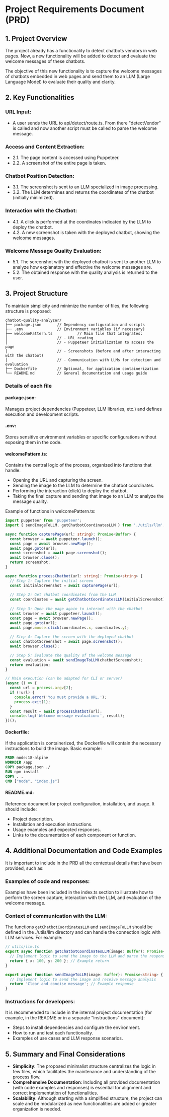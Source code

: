 # Project Requirements Document (PRD)

## 1. Project Overview
The project already has a functionality to detect chatbots vendors in web pages. Now, a new functionality will be added to detect and evaluate the welcome messages of these chatbots.

The objective of this new functionality is to capture the welcome messages of chatbots embedded in web pages and send them to an LLM (Large Language Model) to evaluate their quality and clarity.

## 2. Key Functionalities

### URL Input:
- A user sends the URL to api/detect/route.ts. From there "detectVendor" is called and now another script must be called to parse the welcome message.

### Access and Content Extraction:
- 2.1. The page content is accessed using Puppeteer.
- 2.2. A screenshot of the entire page is taken.

### Chatbot Position Detection:
- 3.1. The screenshot is sent to an LLM specialized in image processing.
- 3.2. The LLM determines and returns the coordinates of the chatbot (initially minimized).

### Interaction with the Chatbot:
- 4.1. A click is performed at the coordinates indicated by the LLM to deploy the chatbot.
- 4.2. A new screenshot is taken with the deployed chatbot, showing the welcome messages.

### Welcome Message Quality Evaluation:
- 5.1. The screenshot with the deployed chatbot is sent to another LLM to analyze how explanatory and effective the welcome messages are.
- 5.2. The obtained response with the quality analysis is returned to the user.

## 3. Project Structure
To maintain simplicity and minimize the number of files, the following structure is proposed:

```
chatbot-quality-analyzer/
├── package.json       // Dependency configuration and scripts
├── .env               // Environment variables (if necessary)
├── welcomePattern.ts           // Main file that integrates:
│                      // - URL reading
│                      // - Puppeteer initialization to access the page
│                      // - Screenshots (before and after interacting with the chatbot)
│                      // - Communication with LLMs for detection and evaluation
├── Dockerfile         // Optional, for application containerization
└── README.md          // General documentation and usage guide
```

### Details of each file

#### package.json:
Manages project dependencies (Puppeteer, LLM libraries, etc.) and defines execution and development scripts.

#### .env:
Stores sensitive environment variables or specific configurations without exposing them in the code.

#### welcomePattern.ts:
Contains the central logic of the process, organized into functions that handle:

- Opening the URL and capturing the screen.
- Sending the image to the LLM to determine the chatbot coordinates.
- Performing the interaction (click) to deploy the chatbot.
- Taking the final capture and sending that image to an LLM to analyze the message quality.

Example of functions in welcomePattern.ts:

```typescript
import puppeteer from 'puppeteer';
import { sendImageToLLM, getChatbotCoordinatesLLM } from './utils/llm';

async function capturePage(url: string): Promise<Buffer> {
  const browser = await puppeteer.launch();
  const page = await browser.newPage();
  await page.goto(url);
  const screenshot = await page.screenshot();
  await browser.close();
  return screenshot;
}

async function processChatbot(url: string): Promise<string> {
  // Step 1: Capture the initial screen
  const initialScreenshot = await capturePage(url);
  
  // Step 2: Get chatbot coordinates from the LLM
  const coordinates = await getChatbotCoordinatesLLM(initialScreenshot);
  
  // Step 3: Open the page again to interact with the chatbot
  const browser = await puppeteer.launch();
  const page = await browser.newPage();
  await page.goto(url);
  await page.mouse.click(coordinates.x, coordinates.y);
  
  // Step 4: Capture the screen with the deployed chatbot
  const chatbotScreenshot = await page.screenshot();
  await browser.close();

  // Step 5: Evaluate the quality of the welcome message
  const evaluation = await sendImageToLLM(chatbotScreenshot);
  return evaluation;
}

// Main execution (can be adapted for CLI or server)
(async () => {
  const url = process.argv[2];
  if (!url) {
    console.error('You must provide a URL.');
    process.exit(1);
  }
  const result = await processChatbot(url);
  console.log('Welcome message evaluation:', result);
})();
```

#### Dockerfile:
If the application is containerized, the Dockerfile will contain the necessary instructions to build the image.
Basic example:

```dockerfile
FROM node:18-alpine
WORKDIR /app
COPY package.json ./
RUN npm install
COPY . .
CMD ["node", "index.js"]
```

#### README.md:
Reference document for project configuration, installation, and usage. It should include:

- Project description.
- Installation and execution instructions.
- Usage examples and expected responses.
- Links to the documentation of each component or function.

## 4. Additional Documentation and Code Examples
It is important to include in the PRD all the contextual details that have been provided, such as:

### Examples of code and responses:
Examples have been included in the index.ts section to illustrate how to perform the screen capture, interaction with the LLM, and evaluation of the welcome message.

### Context of communication with the LLM:
The functions `getChatbotCoordinatesLLM` and `sendImageToLLM` should be defined in the ./utils/llm directory and can handle the connection logic with LLM services.
For example:

```typescript
// utils/llm.ts
export async function getChatbotCoordinatesLLM(image: Buffer): Promise<{x: number, y: number}> {
  // Implement logic to send the image to the LLM and parse the response
  return { x: 100, y: 200 }; // Example return
}

export async function sendImageToLLM(image: Buffer): Promise<string> {
  // Implement logic to send the image and receive message analysis
  return 'Clear and concise message'; // Example response
}
```

### Instructions for developers:
It is recommended to include in the internal project documentation (for example, in the README or in a separate "Instructions" document):

- Steps to install dependencies and configure the environment.
- How to run and test each functionality.
- Examples of use cases and LLM response scenarios.

## 5. Summary and Final Considerations
- **Simplicity**: The proposed minimalist structure centralizes the logic in few files, which facilitates the maintenance and understanding of the process flow.
- **Comprehensive Documentation**: Including all provided documentation (with code examples and responses) is essential for alignment and correct implementation of functionalities.
- **Scalability**: Although starting with a simplified structure, the project can scale and be modularized as new functionalities are added or greater organization is needed.
